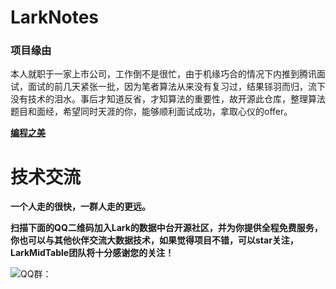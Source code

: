 # LarkNotes
### 项目缘由

本人就职于一家上市公司，工作倒不是很忙，由于机缘巧合的情况下内推到腾讯面试，面试的前几天紧张一批，因为笔者算法从来没有复习过，结果铩羽而归，流下没有技术的泪水。事后才知道反省，才知算法的重要性，故开源此仓库，整理算法题目和面经，希望同时天涯的你，能够顺利面试成功，拿取心仪的offer。

**[编程之美]()**



# 技术交流

**一个人走的很快，一群人走的更远。**

**扫描下面的QQ二维码加入Lark的数据中台开源社区，并为你提供全程免费服务，你也可以与其他伙伴交流大数据技术，如果觉得项目不错，可以star关注，LarkMidTable团队将十分感谢您的关注！**




![QQ群：](https://img2020.cnblogs.com/blog/622382/202009/622382-20200907124358049-997953244.png)



